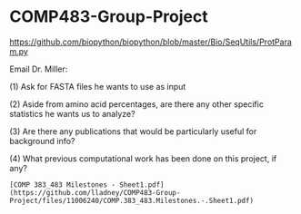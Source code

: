 # COMP483-Group-Project 
https://github.com/biopython/biopython/blob/master/Bio/SeqUtils/ProtParam.py

Email Dr. Miller:

(1) Ask for FASTA files he wants to use as input

(2) Aside from amino acid percentages, are there any other specific statistics he wants us to analyze?

(3) Are there any publications that would be particularly useful for background info?

(4) What previous computational work has been done on this project, if any? 

	[COMP 383_483 Milestones - Sheet1.pdf](https://github.com/lladney/COMP483-Group-Project/files/11006240/COMP.383_483.Milestones.-.Sheet1.pdf)

